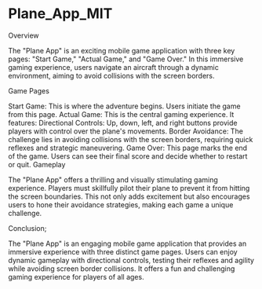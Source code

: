 # Plane_App_MIT
Overview

The "Plane App" is an exciting mobile game application with three key pages: "Start Game," "Actual Game," and "Game Over." In this immersive gaming experience, users navigate an aircraft through a dynamic environment, aiming to avoid collisions with the screen borders.

Game Pages

Start Game: This is where the adventure begins. Users initiate the game from this page.
Actual Game: This is the central gaming experience. It features:
Directional Controls: Up, down, left, and right buttons provide players with control over the plane's movements.
Border Avoidance: The challenge lies in avoiding collisions with the screen borders, requiring quick reflexes and strategic maneuvering.
Game Over: This page marks the end of the game. Users can see their final score and decide whether to restart or quit.
Gameplay

The "Plane App" offers a thrilling and visually stimulating gaming experience. Players must skillfully pilot their plane to prevent it from hitting the screen boundaries. This not only adds excitement but also encourages users to hone their avoidance strategies, making each game a unique challenge.

Conclusion;

The "Plane App" is an engaging mobile game application that provides an immersive experience with three distinct game pages. Users can enjoy dynamic gameplay with directional controls, testing their reflexes and agility while avoiding screen border collisions. It offers a fun and challenging gaming experience for players of all ages.






